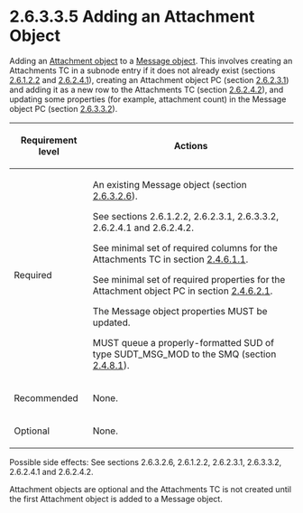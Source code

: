 <html dir="LTR" xmlns:mshelp="http://msdn.microsoft.com/mshelp" xmlns:ddue="http://ddue.schemas.microsoft.com/authoring/2003/5" xmlns:xlink="http://www.w3.org/1999/xlink" xmlns:tool="http://www.microsoft.com/tooltip">
    <head>
        <meta http-equiv="Content-Type" content="text/html; CHARSET=utf-8"></meta>
        <meta name="save" content="history"></meta>
        <title>2.6.3.3.5 Adding an Attachment Object</title>
        <xml>
            <mshelp:toctitle title="2.6.3.3.5 Adding an Attachment Object"></mshelp:toctitle>
            <mshelp:rltitle title="[MS-PST]: Adding an Attachment Object"></mshelp:rltitle>
            <mshelp:keyword index="A" term="14d77d83-bd42-4da8-b9ce-22b41c951c9d"></mshelp:keyword>
            <mshelp:attr name="DCSext.ContentType" value="open specification"></mshelp:attr>
            <mshelp:attr name="AssetID" value="14d77d83-bd42-4da8-b9ce-22b41c951c9d"></mshelp:attr>
            <mshelp:attr name="TopicType" value="kbRef"></mshelp:attr>
            <mshelp:attr name="DCSext.Title" value="[MS-PST]: Adding an Attachment Object" />
        </xml>
    </head>
    <body>
        <div id="header">
            <h1 class="heading">2.6.3.3.5 Adding an Attachment Object</h1>
        </div>
        <div id="mainSection">
            <div id="mainBody">
                <div id="allHistory" class="saveHistory"></div>
                <div id="sectionSection0" class="section" name="collapseableSection">
                    

<p>Adding an <a href="08220cc9-69b1-4072-a2e7-2a0ff201d505.html#gt_6ab4cacc-0e1a-4843-b9e5-4f1fee5a695a">Attachment
object</a> to a <a href="08220cc9-69b1-4072-a2e7-2a0ff201d505.html#gt_b6c15d0c-d992-421d-ba96-99d3b63894cf">Message
object</a>. This involves creating an Attachments TC in a subnode entry if it
does not already exist (sections <a href="4ff272a2-5e54-4777-8eb6-8019e6f63d15.md">2.6.1.2.2</a> and <a href="a3cafcd6-454a-46b4-a122-ebbda9ae56fb.md">2.6.2.4.1</a>), creating an
Attachment object PC (section <a href="1e645de0-2291-457d-8e3b-3ae415a481ce.md">2.6.2.3.1</a>) and adding it
as a new row to the Attachments TC (section <a href="1a94f596-d840-4f66-824e-af1024fb6944.md">2.6.2.4.2</a>), and updating
some properties (for example, attachment count) in the Message object PC
(section <a href="bd155f0d-2dd7-4f97-9604-67a12fe39090.md">2.6.3.3.2</a>).</p>

<table>
 <thead>
  <tr>
   <th>
   <p>Requirement level</p>
   </th>
   <th>
   <p><b><span>Actions</span></b></p>
   </th>
  </tr>
 </thead>
 <tr>
  <td>
  <p>Required</p>
  </td>
  <td>
  <p>An existing Message object (section <a href="eaab9353-53fe-448f-a32f-d45afd3c4b5d.md">2.6.3.2.6</a>).</p>
  <p>See sections 2.6.1.2.2, 2.6.2.3.1, 2.6.3.3.2,
  2.6.2.4.1 and 2.6.2.4.2.</p>
  <p>See minimal set of required columns for the
  Attachments TC in section <a href="47c336f7-2d9b-4f22-91c7-5bb422aaebbb.md">2.4.6.1.1</a>.</p>
  <p>See minimal set of required properties for the
  Attachment object PC in section <a href="37b3a8d1-acde-4759-820d-6febd7befba8.md">2.4.6.2.1</a>.</p>
  <p>The Message object properties MUST be updated.</p>
  <p>MUST queue a properly-formatted SUD of type
  SUDT_MSG_MOD to the SMQ (section <a href="feced5b5-714b-47e1-8ca0-a8aae53c2fe4.md">2.4.8.1</a>).</p>
  </td>
 </tr>
 <tr>
  <td>
  <p>Recommended</p>
  </td>
  <td>
  <p>None.</p>
  </td>
 </tr>
 <tr>
  <td>
  <p>Optional</p>
  </td>
  <td>
  <p>None.</p>
  </td>
 </tr>
</table>

<p>Possible side effects: See sections 2.6.3.2.6, 2.6.1.2.2,
2.6.2.3.1, 2.6.3.3.2, 2.6.2.4.1 and 2.6.2.4.2.</p>

<p>Attachment objects are optional and the Attachments TC is
not created until the first Attachment object is added to a Message object.</p>
                </div>
            </div>
        </div>
    </body>
</html>